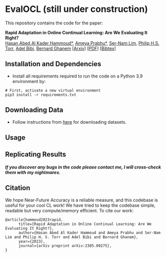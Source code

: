# EvalOCL (still under construction)


This repository contains the code for the paper:

**Rapid Adaptation in Online Continual Learning: Are We Evaluating It Right?**  
[Hasan Abed Al Kader Hammoud*](https://cemse.kaust.edu.sa/ece/people/person/hasan-abed-al-kader-hammoud), [Ameya Prabhu*](https://drimpossible.github.io), [Ser-Nam Lim](https://sites.google.com/site/sernam), [Philip H.S. Torr](https://www.robots.ox.ac.uk/~phst/), [Adel Bibi](https://www.adelbibi.com/), [Bernard Ghanem](https://www.bernardghanem.com/)
[[Arxiv](https://arxiv.org/abs/2305.09275)]
[[PDF](https://drimpossible.github.io/documents/EvalOCL.pdf)]
[[Bibtex](https://github.com/drimpossible/EvalOCL/#citation)]

## Installation and Dependencies

* Install all requirements required to run the code on a Python 3.9 environment by:
 ```	
# First, activate a new virtual environment
pip3 install -r requirements.txt
 ```

## Downloading Data

* Follow instructions from [here](https://github.com/drimpossible/ACM/) for downloading datasets.

## Usage

## Replicating Results



##### If you discover any bugs in the code please contact me, I will cross-check them with my nightmares.

## Citation

We hope Near-Future Accuracy is a reliable measure, and this codebase is useful for your cool CL work! We have tried to keep the codebase simple, readable but very compute/memory efficient. To cite our work:

```
@article{hammoud2023rapid,
      title={Rapid Adaptation in Online Continual Learning: Are We Evaluating It Right?}, 
      author={Hasan Abed Al Kader Hammoud and Ameya Prabhu and Ser-Nam Lim and Philip H. S. Torr and Adel Bibi and Bernard Ghanem},
      year={2023},
      journal={arXiv preprint arXiv:2305.09275},
}
```

